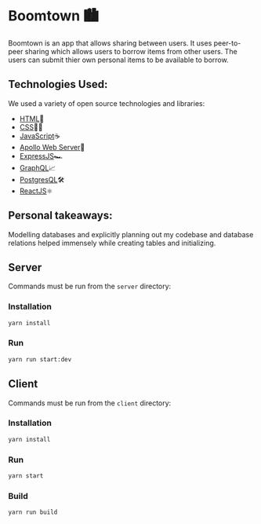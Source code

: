 # Boomtown 🏙

Boomtown is an app that allows sharing between users. It uses peer-to-peer sharing which allows users to borrow items from other users. The users can submit thier own personal items to be available to borrow.

## Technologies Used:
We used a variety of open source technologies and libraries:
- [HTML](https://www.w3schools.com/html/html_intro.asp)💾
- [CSS](https://developer.mozilla.org/en-US/docs/Web/CSS)💃🏻
- [JavaScript](https://www.javascript.com/)☕️
- [Apollo Web Server](https://www.apollographql.com/)📶
- [ExpressJS](https://expressjs.com/)🏎
- [GraphQL](https://graphql.org/)📈
- [PostgresQL](https://www.postgresql.org/)🛠
- [ReactJS](http://react.js)⚛️

## Personal takeaways:

Modelling databases and explicitly planning out my codebase and database relations helped immensely while creating tables and initializing.  

## Server

Commands must be run from the `server` directory:

### Installation

```bash
yarn install
```

### Run

```bash
yarn run start:dev
```

## Client

Commands must be run from the `client` directory:

### Installation

```bash
yarn install
```

### Run

```bash
yarn start
```

### Build

```bash
yarn run build
```
